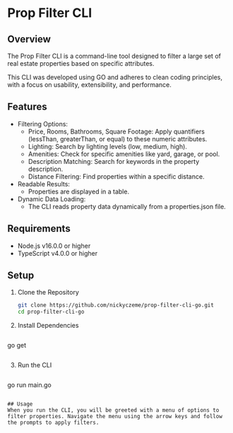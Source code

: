 # Prop Filter CLI
## Overview
The Prop Filter CLI is a command-line tool designed to filter a large set of real estate properties based on specific attributes.

This CLI was developed using GO and adheres to clean coding principles, with a focus on usability, extensibility, and performance.

## Features
- Filtering Options:
  - Price, Rooms, Bathrooms, Square Footage: Apply quantifiers (lessThan, greaterThan, or equal) to these numeric attributes.
  - Lighting: Search by lighting levels (low, medium, high).
  - Amenities: Check for specific amenities like yard, garage, or pool.
  - Description Matching: Search for keywords in the property description.
  - Distance Filtering: Find properties within a specific distance.
- Readable Results:
  - Properties are displayed in a table.
- Dynamic Data Loading:
  - The CLI reads property data dynamically from a properties.json file.

## Requirements
- Node.js v16.0.0 or higher
- TypeScript v4.0.0 or higher

## Setup 
1. Clone the Repository

   ```bash
   git clone https://github.com/nickyczeme/prop-filter-cli-go.git
   cd prop-filter-cli-go
   ```
2. Install Dependencies
   ```
  go get
   ```
   ```
3. Run the CLI
   ```
  go run main.go
   ```

## Usage 
When you run the CLI, you will be greeted with a menu of options to filter properties. Navigate the menu using the arrow keys and follow the prompts to apply filters.
